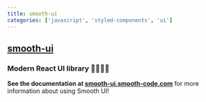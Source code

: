 ```yaml
---
title: smooth-ui
categories: ['javascript', 'styled-components', 'ui']
---
```

## [smooth-ui](https://github.com/smooth-code/smooth-ui)

### Modern React UI library 💅👩‍🎤🍭


**See the documentation at [smooth-ui.smooth-code.com](https://smooth-ui.smooth-code.com/)** for more information about using Smooth UI!
